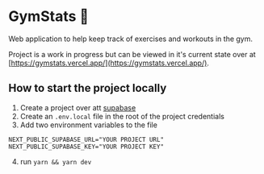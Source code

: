 # GymStats 💪

Web application to help keep track of exercises and workouts in the gym.

Project is a work in progress but can be viewed in it's current state over at [https://gymstats.vercel.app/](https://gymstats.vercel.app/).

## How to start the project locally

1. Create a project over att [supabase](https://supabase.com/)
2. Create an `.env.local` file in the root of the project credentials
3. Add two environment variables to the file
```
NEXT_PUBLIC_SUPABASE_URL="YOUR PROJECT URL"
NEXT_PUBLIC_SUPABASE_KEY="YOUR PROJECT KEY"
```
4. run `yarn && yarn dev`
